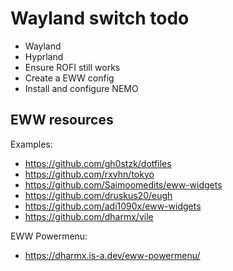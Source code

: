 # Wayland switch todo
- Wayland
- Hyprland
- Ensure ROFI still works
- Create a EWW config
- Install and configure NEMO

## EWW resources
Examples:
- https://github.com/gh0stzk/dotfiles
- https://github.com/rxyhn/tokyo
- https://github.com/Saimoomedits/eww-widgets
- https://github.com/druskus20/eugh
- https://github.com/adi1090x/eww-widgets
- https://github.com/dharmx/vile

EWW Powermenu:
- https://dharmx.is-a.dev/eww-powermenu/
